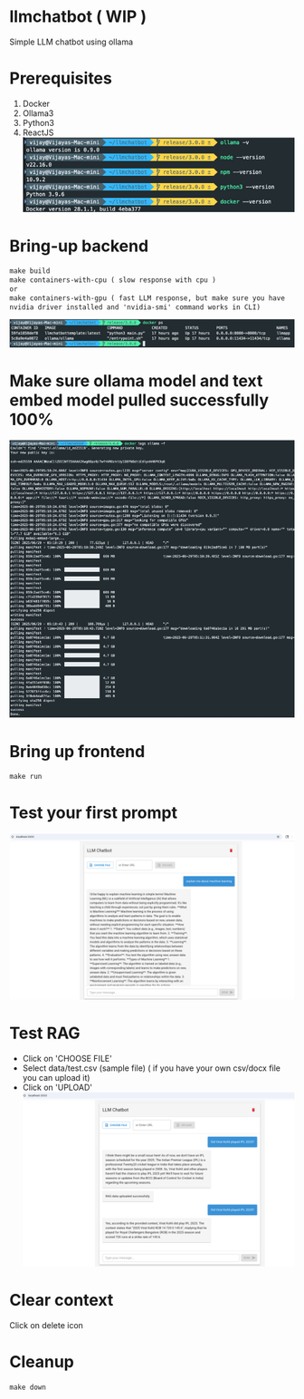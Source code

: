 # llmchatbot ( WIP )
Simple LLM chatbot using ollama

# Prerequisites
1. Docker
2. Ollama3
3. Python3
4. ReactJS
![Pre-requisites](./src/images/pre-req.png)
# Bring-up backend 
```
make build
make containers-with-cpu ( slow response with cpu )
or
make containers-with-gpu ( fast LLM response, but make sure you have nvidia driver installed and 'nvidia-smi' command works in CLI)
```
![Containers](./src/images/docker-containers.png)

# Make sure ollama model and text embed model pulled successfully 100%
![Ollama-pull-success](./src/images/ollama-pull.png)

# Bring up frontend
```
make run
```

# Test your first prompt
![first-prompt](./src/images/first-prompt.png)

# Test RAG
* Click on 'CHOOSE FILE'
* Select data/test.csv (sample file) ( if you have your own csv/docx file you can upload it)
* Click on 'UPLOAD'
![RAG-test](./src/images/RAG-test.png)

# Clear context
  Click on delete icon

# Cleanup
```
make down
```
